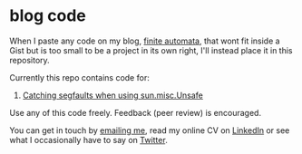 blog code
===

When I paste any code on my blog, [finite automata](http://jond3k.wordpress.com), that wont fit inside a Gist but is too small to be a project in its own right, I'll instead place it in this repository.

Currently this repo contains code for:

1. [Catching segfaults when using sun.misc.Unsafe](http://jond3k.wordpress.com/2013/01/06/catching-unsafe-seg-faults/)

Use any of this code freely. Feedback (peer review) is encouraged.

You can get in touch by [emailing me](mailto:me@jond3k.com), read my online CV on [LinkedIn](http://www.linkedin.com/profile/view?id=42331263) or see what I occasionally have to say on [Twitter](http://twitter.com/jond3k).
